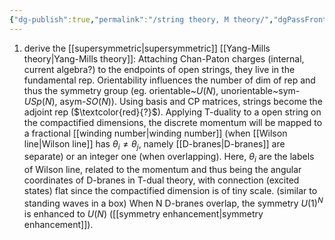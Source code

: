 ```yaml
---
{"dg-publish":true,"permalink":"/string theory, M theory/","dgPassFrontmatter":true,"created":"2024-11-24T14:48:22.634+01:00","updated":"2024-11-30T17:55:06.333+01:00"}
---
```



1. derive the [[supersymmetric\|supersymmetric]] [[Yang-Mills theory\|Yang-Mills theory]]:
     Attaching Chan-Paton charges (internal, current algebra?) to the endpoints of open strings, they live in the fundamental rep. Orientability influences the number of dim of rep and thus the symmetry group (eg. orientable~$U(N)$, unorientable~sym-$USp(N)$, asym-$SO(N)$). Using basis and CP matrices, strings become the adjoint rep ($\textcolor{red}{?}$).
     Applying T-duality to a open string on the compactified dimensions, the discrete momentum will be mapped to a fractional [[winding number\|winding number]] (when [[Wilson line\|Wilson line]] has $\theta_{i}\neq\theta_{j}$, namely [[D-branes\|D-branes]] are separate) or an integer one (when overlapping). Here, $\theta_{i}$ are the labels of Wilson line, related to the momentum and thus being the angular coordinates of D-branes in T-dual theory, with connection (excited states) flat since the compactified dimension is of tiny scale. (similar to standing waves in a box) When N D-branes overlap, the symmetry $U(1)^{N}$ is enhanced to $U(N)$ ([[symmetry enhancement\|symmetry enhancement]]).
     

